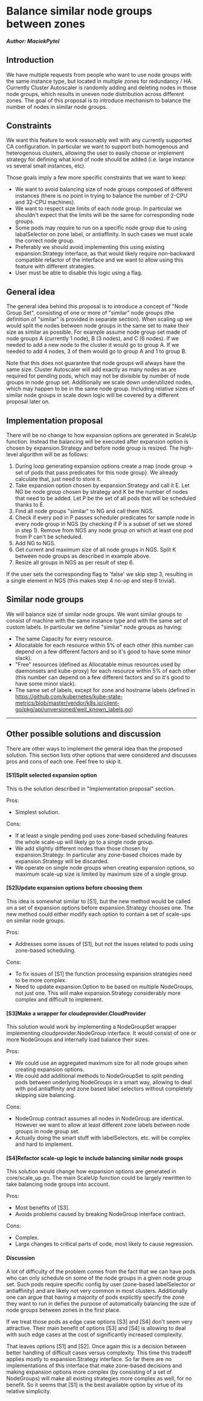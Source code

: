 # Balance similar node groups between zones
##### Author: MaciekPytel

## Introduction
We have multiple requests from people who want to use node groups with the same
instance type, but located in multiple zones for redundancy / HA. Currently
Cluster Autoscaler is randomly adding and deleting nodes in those node groups,
which results in uneven node distribution across different zones. The goal of
this proposal is to introduce mechanism to balance the number of nodes in
similar node groups.

## Constraints
We want this feature to work reasonably well with any currently
supported CA configuration. In particular we want to support both homogenous and heterogenous clusters,
allowing the user to easily choose or implement strategy for defining what kind
of node should be added (i.e. large instance vs several small instances, etc).

Those goals imply a few more specific constraints that we want to keep:
 * We want to avoid balancing size of node groups composed of different instances
(there is no point in trying to balance the number of 2-CPU and 32-CPU
machines).
 * We want to respect size limits of each node group. In particular we shouldn't
 expect that the limits will be the same for corresponding node groups.
 * Some pods may require to run on a specific node group due to using
   labalSelector on zone label, or antiaffinity. In such cases we must scale the
   correct node group.
 * Preferably we should avoid implementing this using existing
   expansion.Strategy interface, as that would likely require non-backward
   compatible refactor of the interface and we want to allow using this feature
   with different strategies.
 * User must be able to disable this logic using a flag.

## General idea
The general idea behind this proposal is to introduce a concept of "Node Group
Set", consisting of one or more of "similar" node groups (the definition of
"similar" is provided in separate section). When scaling up we would split the
nodes between node groups in the same set to make their size as similar as
possible. For example assume node group set made of node groups A (currently 1 node), B (3 nodes), and C (6 nodes).
If we needed to add a new node to the cluster it would go to group A. If we
needed to add 4 nodes, 3 of them would go to group A and 1 to group B.

Note that this does not guarantee that node groups will always have the same
size. Cluster Autoscaler will add exactly as many nodes as are required for
pending pods, which may not be divisible by number of node groups in node group
set. Additionally we scale down underutilized nodes, which may happen to be in
the same node group. Including relative sizes of similar node groups in scale
down logic will be covered by a different proposal later on.

## Implementation proposal
There will be no change to how expansion options are generated in ScaleUp
function. Instead the balancing will be executed after expansion option is
chosen by expansion.Strategy and before node group is resized. The high-level
algorithm will be as follows:
1. During loop generating expansion options create a map {node group -> set of
   pods that pass predicates for this node group}. We already calculate that,
   just need to store it.
2. Take expansion option chosen by expansion.Strategy and call it E. Let NG be node group
   chosen by strategy and K be the number of nodes that need to be added. Let P
   be the set of all pods that will be scheduled thanks to E.
3. Find all node groups "similar" to NG and call them NGS.
4. Check if every pod in P passes scheduler predicates for sample node in every
   node group in NGS (by checking if P is a subset of set we stored in step 1).
   Remove from NGS any node group on which at least one pod from P can't be
   scheduled.
5. Add NG to NGS.
6. Get current and maximum size of all node groups in NGS. Split K between node
   groups as described in example above.
7. Resize all groups in NGS as per result of step 6.

If the user sets the corresponding flag to 'false' we skip step 3,
resulting in a single element in NGS (this makes step 4 no-op and step 6 trivial).

## Similar node groups
We will balance size of similar node groups. We want similar groups to consist
of machine with the same instance type and with the same set of custom labels.
In particular we define "similar" node groups as having:
 * The same Capacity for every resource.
 * Allocatable for each resource within 5% of each other (this number can depend on a
   few different factors and so it's good to have some minor slack).
 * "Free" resources (defined as Allocatable minus resources used by daemonsets and
   kube-proxy) for each resource within 5% of each other (this number can depend on a
   few different factors and so it's good to have some minor slack).
 * The same set of labels, except for zone and hostname labels (defined in
   https://github.com/kubernetes/kube-state-metrics/blob/master/vendor/k8s.io/client-go/pkg/api/unversioned/well_known_labels.go)

---

## Other possible solutions and discussion
There are other ways to implement the general idea than the proposed solution.
This section lists other options that were considered and discusses pros and
cons of each one. Feel free to skip it.

#### [S1]Split selected expansion option
This is the solution described in "Implementation proposal" section.

Pros:
 * Simplest solution.

Cons:
 * If at least a single pending pod uses zone-based scheduling features the
   whole scale-up will likely go to a single node group.
 * We add slightly different nodes than those chosen by expansion.Strategy. In
   particular any zone-based choices made by expansion.Strategy will be
   discarded.
 * We operate on single node groups when creating expansion options, so maximum
   scale-up size is limited by maximum size of a single group.

#### [S2]Update expansion options before choosing them
This idea is somewhat similar to [S1], but the new method would be called
on a set of expansion options before expansion.Strategy chooses one. The new
method could either modify each option to contain a set of scale-ups on similar
node groups.

Pros:
 * Addresses some issues of [S1], but not the issues related to pods using
   zone-based scheduling.

Cons:
 * To fix issues of [S1] the function processing expansion strategies need to be
   more complex.
 * Need to update expansion.Option to be based on multiple NodeGroups, not just
   one. This will make expansion.Strategy considerably more complex and difficult to implement.

#### [S3]Make a wrapper for cloudeprovider.CloudProvider
This solution would work by implementing a NodeGroupSet wrapper implementing
cloudprovider.NodeGroup interface. It would consist of one or more
NodeGroups and internally load balance their sizes.

Pros:
 * We could use an aggregated maximum size for all node groups when creating
   expansion options.
 * We could add additional methods to NodeGroupSet to split pending pods between
   underlying NodeGroups in a smart way, allowing to deal with pod antiaffinity
   and zone based label selectors without completely skipping size balancing.

Cons:
 * NodeGroup contract assumes all nodes in NodeGroup are identical. However we
   want to allow at least different zone labels between node groups in node
   group set.
 * Actually doing the smart stuff with labelSelectors, etc. will be complex and
   hard to implement.

#### [S4]Refactor scale-up logic to include balancing similar node groups
This solution would change how expansion options are generated in
core/scale_up.go. The main ScaleUp function could be largely rewritten to take
balancing node groups into account.

Pros:
 * Most benefits of [S3].
 * Avoids problems caused by breaking NodeGroup interface contract.

Cons:
 * Complex.
 * Large changes to critical parts of code, most likely to cause regression.

#### Discussion
A lot of difficulty of the problem comes from the fact that we can have pods who
can only schedule on some of the node groups in a given node group set.
Such pods require specific config by user (zone-based labelSelector or
antiaffinity) and are likely not very common in most
clusters. Additionally one can argue that having a majority of pods explicitly
specify the zone they want to run in defies the purpose of
automatically balancing the size of node groups between zones in the first place.

If we treat those pods as edge case options [S3] and [S4] don't seem very
attractive. Their main benefit of options [S3] and [S4] is allowing to deal with
such edge cases at the cost of significantly increased complexity.

That leaves options [S1] and [S2]. Once again this is a decision between better
handling of difficult cases versus complexity. This time this tradeoff applies
mostly to expansion.Strategy interface. So far there are no implementations of
this interface that make zone-based decisions and making expansion options more
complex (by consisting of a set of NodeGroups) will make all existing strategies
more complex as well, for no benefit. So it seems that [S1] is the best
available option by virtue of its relative simplicity.
